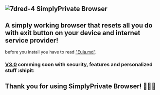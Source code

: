 ![7dred-4](https://github.com/NotYarazi/SimplyPrivate/assets/124608386/fd89db3e-530b-46c9-b528-7eb6f2281723) 
SimplyPrivate Browser
--
A simply working browser that resets all you do with exit button on your device and internet service provider!
--
before you install you have to read ["Eula.md"](https://github.com/NotYarazi/SimplyPrivate/blob/all/EULA.md).

 ### [V3.0](https://github.com/NotYarazi/SimplyPrivate/discussions/2) comming soon with security, features and personalized stuff  :shipit:

**Thank you for using SimplyPrivate Browser! 💛💀👻**
--
